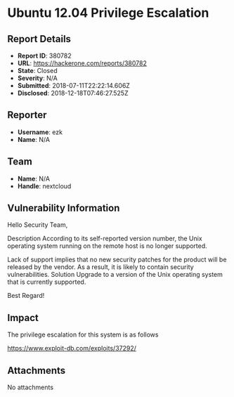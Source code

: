 # Ubuntu 12.04 Privilege Escalation

## Report Details
- **Report ID**: 380782
- **URL**: https://hackerone.com/reports/380782
- **State**: Closed
- **Severity**: N/A
- **Submitted**: 2018-07-11T22:22:14.606Z
- **Disclosed**: 2018-12-18T07:46:27.525Z

## Reporter
- **Username**: ezk
- **Name**: N/A

## Team
- **Name**: N/A
- **Handle**: nextcloud

## Vulnerability Information
Hello Security Team,

Description
According to its self-reported version number, the Unix operating system running on the remote host is no longer supported.

Lack of support implies that no new security patches for the product will be released by the vendor. As a result, it is likely to contain security vulnerabilities.
Solution
Upgrade to a version of the Unix operating system that is currently supported.

Best  Regard!

## Impact

The privilege escalation for this system is as follows

https://www.exploit-db.com/exploits/37292/

## Attachments
No attachments
